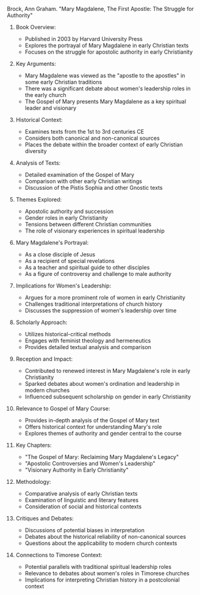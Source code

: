 Brock, Ann Graham. "Mary Magdalene, The First Apostle: The Struggle for Authority"

1. Book Overview:
   - Published in 2003 by Harvard University Press
   - Explores the portrayal of Mary Magdalene in early Christian texts
   - Focuses on the struggle for apostolic authority in early Christianity

2. Key Arguments:
   - Mary Magdalene was viewed as the "apostle to the apostles" in some early Christian traditions
   - There was a significant debate about women's leadership roles in the early church
   - The Gospel of Mary presents Mary Magdalene as a key spiritual leader and visionary

3. Historical Context:
   - Examines texts from the 1st to 3rd centuries CE
   - Considers both canonical and non-canonical sources
   - Places the debate within the broader context of early Christian diversity

4. Analysis of Texts:
   - Detailed examination of the Gospel of Mary
   - Comparison with other early Christian writings
   - Discussion of the Pistis Sophia and other Gnostic texts

5. Themes Explored:
   - Apostolic authority and succession
   - Gender roles in early Christianity
   - Tensions between different Christian communities
   - The role of visionary experiences in spiritual leadership

6. Mary Magdalene's Portrayal:
   - As a close disciple of Jesus
   - As a recipient of special revelations
   - As a teacher and spiritual guide to other disciples
   - As a figure of controversy and challenge to male authority

7. Implications for Women's Leadership:
   - Argues for a more prominent role of women in early Christianity
   - Challenges traditional interpretations of church history
   - Discusses the suppression of women's leadership over time

8. Scholarly Approach:
   - Utilizes historical-critical methods
   - Engages with feminist theology and hermeneutics
   - Provides detailed textual analysis and comparison

9. Reception and Impact:
   - Contributed to renewed interest in Mary Magdalene's role in early Christianity
   - Sparked debates about women's ordination and leadership in modern churches
   - Influenced subsequent scholarship on gender in early Christianity

10. Relevance to Gospel of Mary Course:
    - Provides in-depth analysis of the Gospel of Mary text
    - Offers historical context for understanding Mary's role
    - Explores themes of authority and gender central to the course

11. Key Chapters:
    - "The Gospel of Mary: Reclaiming Mary Magdalene's Legacy"
    - "Apostolic Controversies and Women's Leadership"
    - "Visionary Authority in Early Christianity"

12. Methodology:
    - Comparative analysis of early Christian texts
    - Examination of linguistic and literary features
    - Consideration of social and historical contexts

13. Critiques and Debates:
    - Discussions of potential biases in interpretation
    - Debates about the historical reliability of non-canonical sources
    - Questions about the applicability to modern church contexts

14. Connections to Timorese Context:
    - Potential parallels with traditional spiritual leadership roles
    - Relevance to debates about women's roles in Timorese churches
    - Implications for interpreting Christian history in a postcolonial context